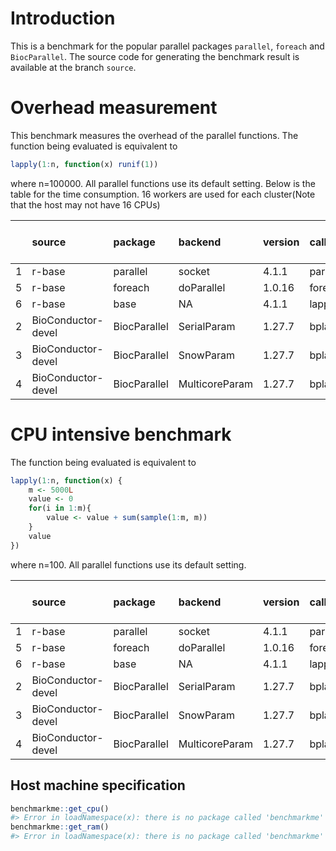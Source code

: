 
# Introduction
This is a benchmark for the popular parallel packages `parallel`, `foreach` and `BiocParallel`. The source code for generating the benchmark result is available at the branch `source`.


# Overhead measurement
This benchmark measures the overhead of the parallel functions. The function being evaluated is equivalent to

```r
lapply(1:n, function(x) runif(1))
```
where n=100000. All parallel functions use its default setting. Below is the table for the time consumption. 16 workers are used for each cluster(Note that the host may not have 16 CPUs)

|   |source             |package      |backend        |version |call      | time(sec)| performance relative to baseline(%)|
|:--|:------------------|:------------|:--------------|:-------|:---------|---------:|-----------------------------------:|
|1  |r-base             |parallel     |socket         |4.1.1   |parLapply |     0.334|                              100.00|
|5  |r-base             |foreach      |doParallel     |1.0.16  |foreach   |    35.660|                                0.94|
|6  |r-base             |base         |NA             |4.1.1   |lapply    |     0.321|                              104.05|
|2  |BioConductor-devel |BiocParallel |SerialParam    |1.27.7  |bplapply  |   120.127|                                0.28|
|3  |BioConductor-devel |BiocParallel |SnowParam      |1.27.7  |bplapply  |    80.778|                                0.41|
|4  |BioConductor-devel |BiocParallel |MulticoreParam |1.27.7  |bplapply  |   121.906|                                0.27|

# CPU intensive benchmark
The function being evaluated is equivalent to

```r
lapply(1:n, function(x) {
    m <- 5000L
    value <- 0
    for(i in 1:m){
        value <- value + sum(sample(1:m, m))
    }
    value
})
```
where n=100. All parallel functions use its default setting.


|   |source             |package      |backend        |version |call      | time(sec)| performance relative to baseline(%)|
|:--|:------------------|:------------|:--------------|:-------|:---------|---------:|-----------------------------------:|
|1  |r-base             |parallel     |socket         |4.1.1   |parLapply |    73.714|                              100.00|
|5  |r-base             |foreach      |doParallel     |1.0.16  |foreach   |    73.914|                               99.73|
|6  |r-base             |base         |NA             |4.1.1   |lapply    |   143.209|                               51.47|
|2  |BioConductor-devel |BiocParallel |SerialParam    |1.27.7  |bplapply  |   189.956|                               38.81|
|3  |BioConductor-devel |BiocParallel |SnowParam      |1.27.7  |bplapply  |    97.706|                               75.44|
|4  |BioConductor-devel |BiocParallel |MulticoreParam |1.27.7  |bplapply  |    97.094|                               75.92|




## Host machine specification

```r
benchmarkme::get_cpu()
#> Error in loadNamespace(x): there is no package called 'benchmarkme'
benchmarkme::get_ram()
#> Error in loadNamespace(x): there is no package called 'benchmarkme'
```

